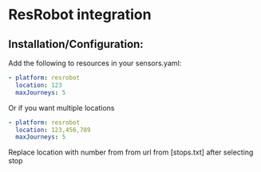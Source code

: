 # ResRobot integration

## Installation/Configuration:

Add the following to resources in your sensors.yaml:

```yaml
- platform: resrobot
  location: 123
  maxJourneys: 5
```

Or if you want multiple locations

```yaml
- platform: resrobot
  location: 123,456,789
  maxJourneys: 5
```

Replace location with number from from url from [stops.txt] after selecting stop
